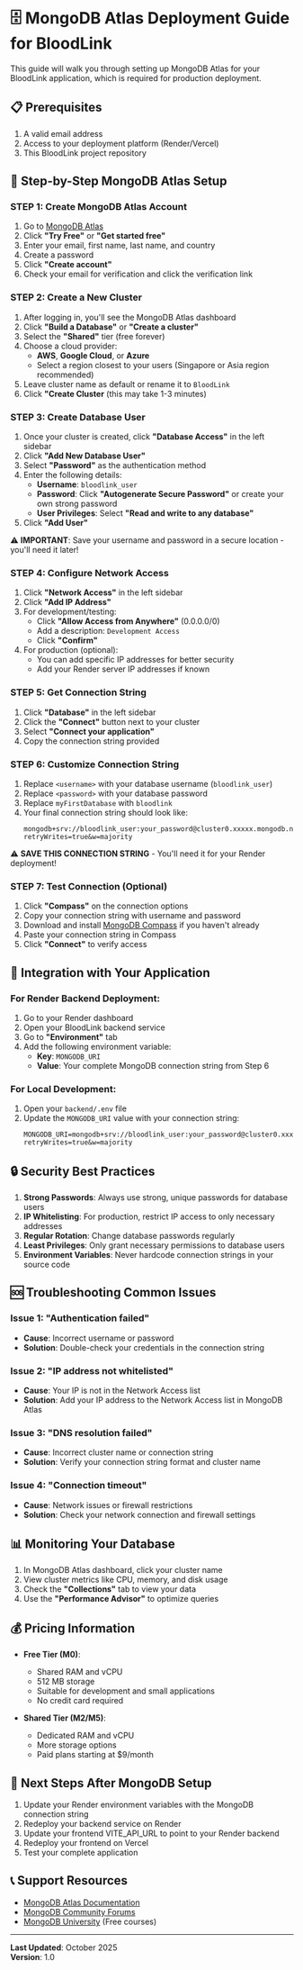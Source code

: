 # 🗄️ MongoDB Atlas Deployment Guide for BloodLink

This guide will walk you through setting up MongoDB Atlas for your BloodLink application, which is required for production deployment.

## 📋 Prerequisites

1. A valid email address
2. Access to your deployment platform (Render/Vercel)
3. This BloodLink project repository

## 🚀 Step-by-Step MongoDB Atlas Setup

### STEP 1: Create MongoDB Atlas Account

1. Go to [MongoDB Atlas](https://www.mongodb.com/cloud/atlas)
2. Click **"Try Free"** or **"Get started free"**
3. Enter your email, first name, last name, and country
4. Create a password
5. Click **"Create account"**
6. Check your email for verification and click the verification link

### STEP 2: Create a New Cluster

1. After logging in, you'll see the MongoDB Atlas dashboard
2. Click **"Build a Database"** or **"Create a cluster"**
3. Select the **"Shared"** tier (free forever)
4. Choose a cloud provider:
   - **AWS**, **Google Cloud**, or **Azure**
   - Select a region closest to your users (Singapore or Asia region recommended)
5. Leave cluster name as default or rename it to `BloodLink`
6. Click **"Create Cluster** (this may take 1-3 minutes)

### STEP 3: Create Database User

1. Once your cluster is created, click **"Database Access"** in the left sidebar
2. Click **"Add New Database User"**
3. Select **"Password"** as the authentication method
4. Enter the following details:
   - **Username**: `bloodlink_user`
   - **Password**: Click **"Autogenerate Secure Password"** or create your own strong password
   - **User Privileges**: Select **"Read and write to any database"**
5. Click **"Add User"**

⚠️ **IMPORTANT**: Save your username and password in a secure location - you'll need it later!

### STEP 4: Configure Network Access

1. Click **"Network Access"** in the left sidebar
2. Click **"Add IP Address"**
3. For development/testing:
   - Click **"Allow Access from Anywhere"** (0.0.0.0/0)
   - Add a description: `Development Access`
   - Click **"Confirm"**
4. For production (optional):
   - You can add specific IP addresses for better security
   - Add your Render server IP addresses if known

### STEP 5: Get Connection String

1. Click **"Database"** in the left sidebar
2. Click the **"Connect"** button next to your cluster
3. Select **"Connect your application"**
4. Copy the connection string provided


### STEP 6: Customize Connection String

1. Replace `<username>` with your database username (`bloodlink_user`)
2. Replace `<password>` with your database password
3. Replace `myFirstDatabase` with `bloodlink`
4. Your final connection string should look like:
   ```
   mongodb+srv://bloodlink_user:your_password@cluster0.xxxxx.mongodb.net/bloodlink?retryWrites=true&w=majority
   ```

⚠️ **SAVE THIS CONNECTION STRING** - You'll need it for your Render deployment!

### STEP 7: Test Connection (Optional)

1. Click **"Compass"** on the connection options
2. Copy your connection string with username and password
3. Download and install [MongoDB Compass](https://www.mongodb.com/products/compass) if you haven't already
4. Paste your connection string in Compass
5. Click **"Connect"** to verify access

## 🔧 Integration with Your Application

### For Render Backend Deployment:

1. Go to your Render dashboard
2. Open your BloodLink backend service
3. Go to **"Environment"** tab
4. Add the following environment variable:
   - **Key**: `MONGODB_URI`
   - **Value**: Your complete MongoDB connection string from Step 6

### For Local Development:

1. Open your `backend/.env` file
2. Update the `MONGODB_URI` value with your connection string:
   ```env
   MONGODB_URI=mongodb+srv://bloodlink_user:your_password@cluster0.xxxxx.mongodb.net/bloodlink?retryWrites=true&w=majority
   ```

## 🔒 Security Best Practices

1. **Strong Passwords**: Always use strong, unique passwords for database users
2. **IP Whitelisting**: For production, restrict IP access to only necessary addresses
3. **Regular Rotation**: Change database passwords regularly
4. **Least Privileges**: Only grant necessary permissions to database users
5. **Environment Variables**: Never hardcode connection strings in your source code

## 🆘 Troubleshooting Common Issues

### Issue 1: "Authentication failed"
- **Cause**: Incorrect username or password
- **Solution**: Double-check your credentials in the connection string

### Issue 2: "IP address not whitelisted"
- **Cause**: Your IP is not in the Network Access list
- **Solution**: Add your IP address to the Network Access list in MongoDB Atlas

### Issue 3: "DNS resolution failed"
- **Cause**: Incorrect cluster name or connection string
- **Solution**: Verify your connection string format and cluster name

### Issue 4: "Connection timeout"
- **Cause**: Network issues or firewall restrictions
- **Solution**: Check your network connection and firewall settings

## 📊 Monitoring Your Database

1. In MongoDB Atlas dashboard, click your cluster name
2. View cluster metrics like CPU, memory, and disk usage
3. Check the **"Collections"** tab to view your data
4. Use the **"Performance Advisor"** to optimize queries

## 💰 Pricing Information

- **Free Tier (M0)**: 
  - Shared RAM and vCPU
  - 512 MB storage
  - Suitable for development and small applications
  - No credit card required

- **Shared Tier (M2/M5)**:
  - Dedicated RAM and vCPU
  - More storage options
  - Paid plans starting at $9/month

## 🔄 Next Steps After MongoDB Setup

1. Update your Render environment variables with the MongoDB connection string
2. Redeploy your backend service on Render
3. Update your frontend VITE_API_URL to point to your Render backend
4. Redeploy your frontend on Vercel
5. Test your complete application

## 📞 Support Resources

- [MongoDB Atlas Documentation](https://docs.atlas.mongodb.com/)
- [MongoDB Community Forums](https://community.mongodb.com/)
- [MongoDB University](https://university.mongodb.com/) (Free courses)

---

**Last Updated**: October 2025  
**Version**: 1.0